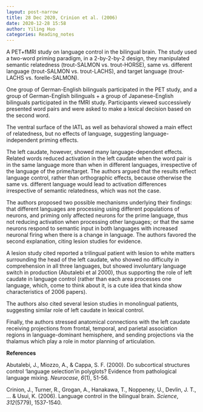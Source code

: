 ```yaml
---
layout: post-narrow
title: 28 Dec 2020, Crinion et al. (2006)
date: 2020-12-28 15:58
author: Yiling Huo
categories: Reading_notes
---
```

<!-- wp:paragraph -->
<p>A PET+fMRI study on language control in the bilingual brain. The study used a two-word priming paradigm, in a 2-by-2-by-2 design, they manipulated semantic relatedness (trout-SALMON vs. trout-HORSE), same vs. different language (trout-SALMON vs. trout-LACHS), and target language (trout-LACHS vs. forelle-SALMON).</p>
<!-- /wp:paragraph -->

<!-- wp:paragraph -->
<p>One group of German-English bilinguals participated in the PET study, and a group of German-English bilinguals + a group of Japanese-English bilinguals participated in the fMRI study. Participants viewed successively presented word pairs and were asked to make a lexical decision based on the second word. </p>
<!-- /wp:paragraph -->

<!-- wp:paragraph -->
<p>The ventral surface of the lATL as well as behavioral showed a main effect of relatedness, but no effects of language, suggesting language-independent priming effects.</p>
<!-- /wp:paragraph -->

<!-- wp:paragraph -->
<p>The left caudate, however, showed many language-dependent effects. Related words reduced activation in the left caudate when the word pair is in the same language more than when in different languages, irrespective of the language of the prime/target. The authors argued that the results reflect language control, rather than orthographic effects, because otherwise the same vs. different language would lead to activation differences irrespective of semantic relatedness, which was not the case.</p>
<!-- /wp:paragraph -->

<!-- wp:paragraph -->
<p>The authors proposed two possible mechanisms underlying their findings: that different languages are processing using different populations of neurons, and priming only affected neurons for the prime language, thus not reducing activation when processing other languages; or that the same neurons respond to semantic input in both languages with increased neuronal firing when there is a change in language. The authors favored the second explanation, citing lesion studies for evidence.</p>
<!-- /wp:paragraph -->

<!-- wp:paragraph -->
<p>A lesion study cited reported a trilingual patient with lesion to white matters surrounding the head of the left caudate, who showed no difficulty in comprehension in all three languages, but showed involuntary language switch in production (Abutalebi et al 2000), thus supporting the role of left caudate in language control (rather than each area processes one language, which, come to think about it, is a cute idea that kinda show characteristics of 2006 papers).</p>
<!-- /wp:paragraph -->

<!-- wp:paragraph -->
<p>The authors also cited several lesion studies in monolingual patients, suggesting similar role of left caudate in lexical control.</p>
<!-- /wp:paragraph -->

<!-- wp:paragraph -->
<p>Finally, the authors stressed anatomical connections with the left caudate receiving projections from frontal, temporal, and parietal association regions in language-dominant hemisphere, and sending projections via the thalamus which play a role in motor planning of articulation.</p>
<!-- /wp:paragraph -->

<!-- wp:paragraph -->
<p><strong>References </strong></p>
<!-- /wp:paragraph -->

<!-- wp:paragraph -->
<p>Abutalebi, J., Miozzo, A., &amp; Cappa, S. F. (2000). Do subcortical structures control ‘language selection’in polyglots? Evidence from pathological language mixing. <em>Neurocase</em>, <em>6</em>(1), 51-56.</p>
<!-- /wp:paragraph -->

<!-- wp:paragraph -->
<p>Crinion, J., Turner, R., Grogan, A., Hanakawa, T., Noppeney, U., Devlin, J. T., ... &amp; Usui, K. (2006). Language control in the bilingual brain. <em>Science</em>, <em>312</em>(5779), 1537-1540.</p>
<!-- /wp:paragraph -->

